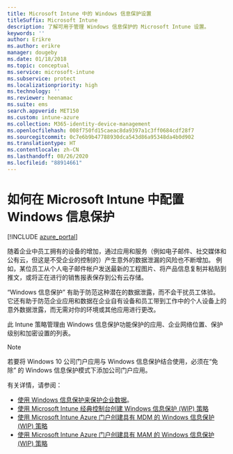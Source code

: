 ```yaml
---
title: Microsoft Intune 中的 Windows 信息保护设置
titleSuffix: Microsoft Intune
description: 了解可用于管理 Windows 信息保护的 Microsoft Intune 设置。
keywords: ''
author: Erikre
ms.author: erikre
manager: dougeby
ms.date: 01/18/2018
ms.topic: conceptual
ms.service: microsoft-intune
ms.subservice: protect
ms.localizationpriority: high
ms.technology: ''
ms.reviewer: heenamac
ms.suite: ems
search.appverid: MET150
ms.custom: intune-azure
ms.collection: M365-identity-device-management
ms.openlocfilehash: 008f750fd15caeac8da9397a1c3ff0684cdf28f7
ms.sourcegitcommit: 0c7e6b9b47788930dca543d86a95348da4b0d902
ms.translationtype: HT
ms.contentlocale: zh-CN
ms.lasthandoff: 08/26/2020
ms.locfileid: "88914661"
---
```

# <a name="how-to-configure-windows-information-protection-in-microsoft-intune"></a>如何在 Microsoft Intune 中配置 Windows 信息保护

[!INCLUDE [azure_portal](../includes/azure_portal.md)]

随着企业中员工拥有的设备的增加，通过应用和服务（例如电子邮件、社交媒体和公有云，但这是不受企业的控制的）产生意外的数据泄漏的风险也不断增加。 例如，某位员工从个人电子邮件帐户发送最新的工程图片、将产品信息复制并粘贴到推文，或将正在进行的销售报表保存到公有云存储。

“Windows 信息保护”  有助于防范这种潜在的数据泄露，而不会干扰员工体验。 它还有助于防范企业应用和数据在企业自有设备和员工带到工作中的个人设备上的意外数据泄露，而无需对你的环境或其他应用进行更改。

此 Intune 策略管理由 Windows 信息保护功能保护的应用、企业网络位置、保护级别和加密设置的列表。

>[!NOTE]
> 若要将 Windows 10 公司门户应用与 Windows 信息保护结合使用，必须在“免除”  的 Windows 信息保护模式下添加公司门户应用。 

有关详情，请参阅：
- [使用 Windows 信息保护来保护企业数据](/windows/security/information-protection/windows-information-protection/protect-enterprise-data-using-wip)。
- [使用 Microsoft Intune 经典控制台创建 Windows 信息保护 (WIP) 策略](/windows/threat-protection/windows-information-protection/create-wip-policy-using-intune)
- [使用 Microsoft Intune Azure 门户创建具有 MDM 的 Windows 信息保护 (WIP) 策略](/windows/threat-protection/windows-information-protection/create-wip-policy-using-intune-azure)
- [使用 Microsoft Intune Azure 门户创建具有 MAM 的 Windows 信息保护 (WIP) 策略](/windows/threat-protection/windows-information-protection/create-wip-policy-using-mam-intune-azure)